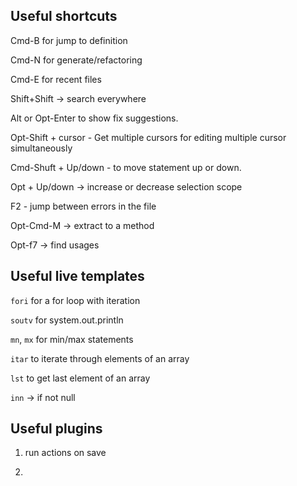 
## Useful shortcuts

Cmd-B for jump to definition

Cmd-N for generate/refactoring

Cmd-E for recent files

Shift+Shift -> search everywhere

Alt or Opt-Enter to show fix suggestions.

Opt-Shift + cursor - Get multiple cursors for editing multiple cursor simultaneously

Cmd-Shuft + Up/down - to move statement up or down.

Opt + Up/down -> increase or decrease selection scope

F2 - jump between errors in the file

Opt-Cmd-M -> extract to a method

Opt-f7 -> find usages

## Useful live templates

`fori` for a for loop with iteration

`soutv` for system.out.println

`mn`, `mx` for min/max statements

`itar` to iterate through elements of an array

`lst` to get last element of an array

`inn` -> if not null

## Useful plugins

1. run actions on save

2. 